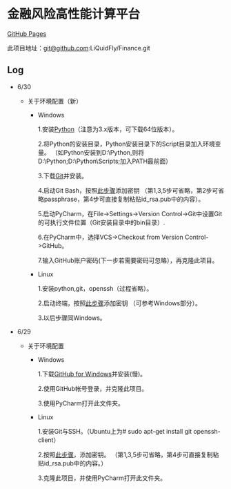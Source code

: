 # 金融风险高性能计算平台

[GitHub Pages](http://liquidfly.github.io/Finance/)

此项目地址：git@github.com:LiQuidFly/Finance.git

## Log

* 6/30

  * 关于环境配置（新）
  
    * Windows
    
      1.安装[Python](https://www.python.org/downloads/release/python-343/)（注意为3.x版本，可下载64位版本）。
      
      2.将Python的安装目录，Python安装目录下的Script目录加入环境变量。
      （如Python安装到D:\Python,则将D:\Python;D:\Python\Scripts;加入PATH最前面）
      
      3.下载[Git](http://www.git-scm.com/)并安装。
      
      4.启动Git Bash，按照[此步骤](https://help.github.com/articles/generating-ssh-keys/#platform-windows)添加密钥
      （第1,3,5步可省略，第2步可省略passphrase，第4步可直接复制粘贴id_rsa.pub中的内容）。
      
      5.启动PyCharm，在File->Settings->Version Control->Git中设置Git的可执行文件位置（Git安装目录中的bin目录）.
      
      6.在PyCharm中，选择VCS->Checkout from Version Control->GitHub。
      
      7.输入GitHub账户密码(下一步若需要密码可忽略），再克隆此项目。
      
    * Linux
      
      1.安装python,git，openssh（过程省略）。
      
      2.启动终端，按照[此步骤](https://help.github.com/articles/generating-ssh-keys/#platform-linux)添加密钥
      （可参考Windows部分）。
      
      3.以后步骤同Windows。


* 6/29

  * 关于环境配置
  
    * Windows
    
      1.下载[GitHub for Windows](https://windows.github.com/)并安装(慢)。
      
      2.使用GitHub帐号登录，并克隆此项目。
      
      3.使用PyCharm打开此文件夹。
      
    * Linux
      
      1.安装Git与SSH。（Ubuntu上为# sudo apt-get install git openssh-client）

      2.按照[此步骤](https://help.github.com/articles/generating-ssh-keys/#platform-linux)，添加密钥。
      （第1,3,5步可省略，第4步可直接复制粘贴id_rsa.pub中的内容。）
      
      3.克隆此项目，并使用PyCharm打开此文件夹。
    
